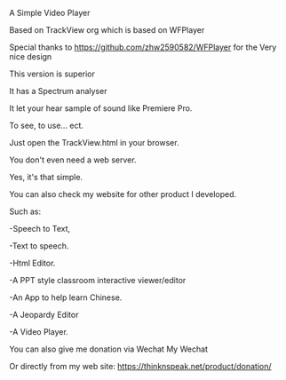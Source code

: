 A Simple Video Player 

Based on TrackView org which is based on WFPlayer

Special thanks to https://github.com/zhw2590582/WFPlayer for the Very nice design

This version is superior

It has a Spectrum analyser

It let your hear sample of sound like Premiere Pro.





To see, to use... ect.

Just open the TrackView.html in your browser.

You don't even need a web server.

Yes, it's that simple.

You can also check my website for other product I developed.

Such as:

-Speech to Text,

-Text to speech.

-Html Editor.

-A PPT style classroom interactive viewer/editor

-An App to help learn Chinese.

-A Jeopardy Editor

-A Video Player.

You can also give me donation via Wechat My Wechat

Or directly from my web site: https://thinknspeak.net/product/donation/

